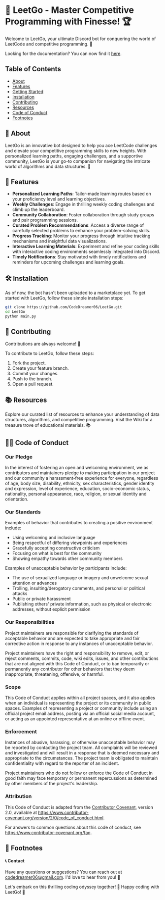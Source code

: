 # 🚀 LeetGo - Master Competitive Programming with Finesse! 🏆

Welcome to LeetGo, your ultimate Discord bot for conquering the world of LeetCode and competitive programming. 🌟

Looking for the documentation? You can now find it [here](https://abhinavs-personal-organization.gitbook.io/leetgo-docs/).

## Table of Contents

- [About](#📖-about)
- [Features](#🌟-features)
- [Getting Started](#getting-started)
- [Installation](#🛠️-installation)
- [Contributing](#🤝-contributing)
- [Resources](#📚-resources)
- [Code of Conduct](#🧑‍💻-code-of-conduct)
- [Footnotes](#🙌-footnotes)

## 📖 About

LeetGo is an innovative bot designed to help you ace LeetCode challenges and elevate your competitive programming skills to new heights. With personalized learning paths, engaging challenges, and a supportive community, LeetGo is your go-to companion for navigating the intricate world of algorithms and data structures. 💪

## 🌟 Features

- **Personalized Learning Paths**: Tailor-made learning routes based on your proficiency level and learning objectives.
- **Weekly Challenges**: Engage in thrilling weekly coding challenges and climb up the leaderboard.
- **Community Collaboration**: Foster collaboration through study groups and pair programming sessions.
- **Curated Problem Recommendations**: Access a diverse range of carefully selected problems to enhance your problem-solving skills.
- **Progress Tracking**: Monitor your progress through intuitive tracking mechanisms and insightful data visualizations.
- **Interactive Learning Materials**: Experiment and refine your coding skills with interactive coding environments seamlessly integrated into Discord.
- **Timely Notifications**: Stay motivated with timely notifications and reminders for upcoming challenges and learning goals.

## 🛠️ Installation

As of now, the bot hasn't been uploaded to a marketplace yet. To get started with LeetGo, follow these simple installation steps:

```bash
git clone https://github.com/CodeDreamer06/LeetGo.git
cd LeetGo
python main.py
```

## 🤝 Contributing
Contributions are always welcome! 🌈

To contribute to LeetGo, follow these steps:

1. Fork the project.
2. Create your feature branch.
3. Commit your changes.
4. Push to the branch.
5. Open a pull request.

## 📚 Resources
Explore our curated list of resources to enhance your understanding of data structures, algorithms, and competitive programming. Visit the Wiki for a treasure trove of educational materials. 📚

## 🧑‍💻 Code of Conduct

### Our Pledge

In the interest of fostering an open and welcoming environment, we as contributors and maintainers pledge to making participation in our project and our community a harassment-free experience for everyone, regardless of age, body size, disability, ethnicity, sex characteristics, gender identity and expression, level of experience, education, socio-economic status, nationality, personal appearance, race, religion, or sexual identity and orientation.

### Our Standards

Examples of behavior that contributes to creating a positive environment include:

- Using welcoming and inclusive language
- Being respectful of differing viewpoints and experiences
- Gracefully accepting constructive criticism
- Focusing on what is best for the community
- Showing empathy towards other community members

Examples of unacceptable behavior by participants include:

- The use of sexualized language or imagery and unwelcome sexual attention or advances
- Trolling, insulting/derogatory comments, and personal or political attacks
- Public or private harassment
- Publishing others' private information, such as physical or electronic addresses, without explicit permission

### Our Responsibilities

Project maintainers are responsible for clarifying the standards of acceptable behavior and are expected to take appropriate and fair corrective action in response to any instances of unacceptable behavior.

Project maintainers have the right and responsibility to remove, edit, or reject comments, commits, code, wiki edits, issues, and other contributions that are not aligned with this Code of Conduct, or to ban temporarily or permanently any contributor for other behaviors that they deem inappropriate, threatening, offensive, or harmful.

### Scope

This Code of Conduct applies within all project spaces, and it also applies when an individual is representing the project or its community in public spaces. Examples of representing a project or community include using an official project email address, posting via an official social media account, or acting as an appointed representative at an online or offline event.

### Enforcement

Instances of abusive, harassing, or otherwise unacceptable behavior may be reported by contacting the project team. All complaints will be reviewed and investigated and will result in a response that is deemed necessary and appropriate to the circumstances. The project team is obligated to maintain confidentiality with regard to the reporter of an incident.

Project maintainers who do not follow or enforce the Code of Conduct in good faith may face temporary or permanent repercussions as determined by other members of the project's leadership.

### Attribution

This Code of Conduct is adapted from the [Contributor Covenant](https://www.contributor-covenant.org), version 2.0, available at https://www.contributor-covenant.org/version/2/0/code_of_conduct.html.

For answers to common questions about this code of conduct, see https://www.contributor-covenant.org/faq.

## 🙌 Footnotes
#### 📞 Contact
Have any questions or suggestions? You can reach out at codedreamer06@gmail.com. I'd love to hear from you! 💌

Let's embark on this thrilling coding odyssey together! 🚀 Happy coding with LeetGo! 🌟
